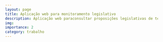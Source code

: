 ```yaml
---
layout: page
title: Aplicação web para monitoramento legislativo
description: Aplicação web paraconsultar proposições legislativas de temas específicos que tiveram tramitação nos últimos 60 dias na Câmara dos Deputados e nos últimos 30 dias na Câmara dos Deputados Senado Federal.
img: 
importance: 2
category: trabalho
---
```

